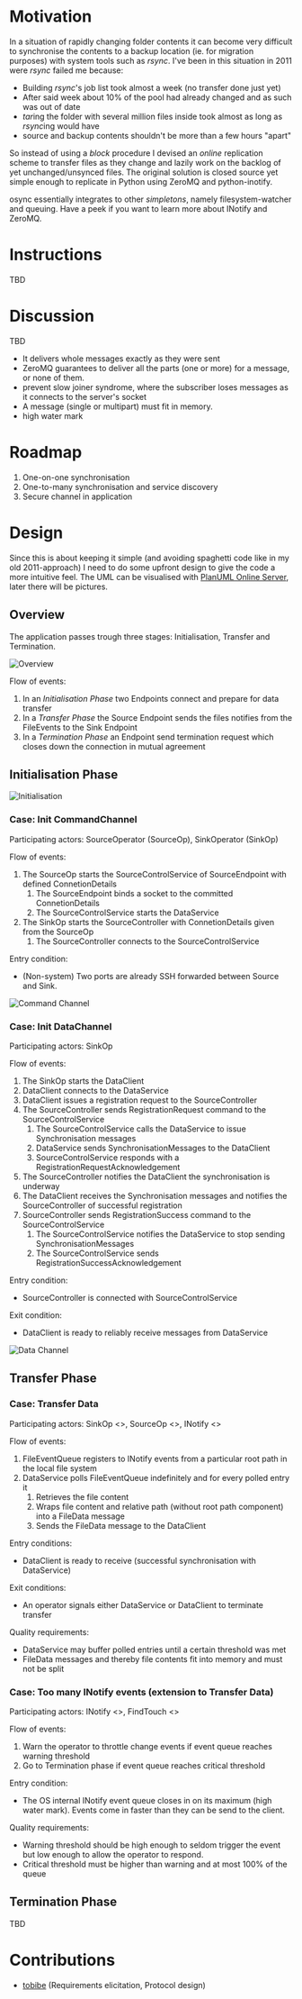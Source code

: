 # Motivation
In a situation of rapidly changing folder contents it can become very
difficult to synchronise the contents to a backup location (ie. for migration
purposes) with system tools such as *rsync*. I've been in this situation in
2011 were *rsync* failed me because:

 - Building *rsync*'s job list took almost a week (no transfer done just yet)
 - After said week about 10% of the pool had already changed and as such was out of date
 - *tar*ing the folder with several million files inside took almost as long as *rsync*ing would have
 - source and backup contents shouldn't be more than a few hours "apart"

So instead of using a *block* procedure I devised an *online* replication
scheme to transfer files as they change and lazily work on the backlog of yet
unchanged/unsynced files. The original solution is closed source yet simple
enough to replicate in Python using ZeroMQ and python-inotify.

osync essentially integrates to other *simpletons*, namely filesystem-watcher
and queuing. Have a peek if you want to learn more about INotify and ZeroMQ.

# Instructions
TBD

# Discussion
TBD

 - It delivers whole messages exactly as they were sent
 - ZeroMQ guarantees to deliver all the parts (one or more) for a message, or none of them.
 - prevent slow joiner syndrome, where the subscriber loses messages as it connects to the server's socket
 - A message (single or multipart) must fit in memory.
 - high water mark

# Roadmap
 1. One-on-one synchronisation
 1. One-to-many synchronisation and service discovery
 1. Secure channel in application

# Design
Since this is about keeping it simple (and avoiding spaghetti code like in my old 2011-approach) I need to do some upfront design to give the code a more intuitive feel. The UML can be visualised with [PlanUML Online Server](http://www.plantuml.com/plantuml/form), later there will be pictures.

## Overview
The application passes trough three stages: Initialisation, Transfer and Termination.

![Overview](https://rawgit.com/lusitania/keep-it-simple/master/online-sync/img/overview.svg)

Flow of events:

 1. In an *Initialisation Phase* two Endpoints connect and prepare for data transfer
 1. In a *Transfer Phase* the Source Endpoint sends the files notifies from the FileEvents to the Sink Endpoint
 1. In a *Termination Phase* an Endpoint send termination request which closes down the connection in mutual agreement

## Initialisation Phase
![Initialisation](https://rawgit.com/lusitania/keep-it-simple/master/online-sync/img/initialisation.svg)

### Case: Init CommandChannel
Participating actors: SourceOperator (SourceOp), SinkOperator (SinkOp)

Flow of events:

 1. The SourceOp starts the SourceControlService of SourceEndpoint with defined ConnetionDetails
    1. The SourceEndpoint binds a socket to the committed ConnetionDetails
    1. The SourceControlService starts the DataService
 1. The SinkOp starts the SourceController with ConnetionDetails given from the SourceOp
    1. The SourceController connects to the SourceControlService

Entry condition:

 - (Non-system) Two ports are already SSH forwarded between Source and Sink.

![Command Channel](https://rawgit.com/lusitania/keep-it-simple/master/online-sync/img/init_commandchannel.svg)

### Case: Init DataChannel
Participating actors: SinkOp

Flow of events:

 1. The SinkOp starts the DataClient
 1. DataClient connects to the DataService
 1. DataClient issues a registration request to the SourceController 
 1. The SourceController sends RegistrationRequest command to the SourceControlService
    1. The SourceControlService calls the DataService to issue Synchronisation messages
    1. DataService sends SynchronisationMessages to the DataClient
    1. SourceControlService responds with a RegistrationRequestAcknowledgement
 1. The SourceController notifies the DataClient the synchronisation is underway
 1. The DataClient receives the Synchronisation messages and notifies the SourceController of successful registration
 1. SourceController sends RegistrationSuccess command to the SourceControlService
    1. The SourceControlService notifies the DataService to stop sending SynchronisationMessages
    1. The SourceControlService sends RegistrationSuccessAcknowledgement

Entry condition:

 - SourceController is connected with SourceControlService

Exit condition:

 - DataClient is ready to reliably receive messages from DataService

![Data Channel](https://rawgit.com/lusitania/keep-it-simple/master/online-sync/img/init_datachannel.svg)

## Transfer Phase

### Case: Transfer Data
Participating actors: SinkOp <<Operator>>, SourceOp <<Operator>>, INotify <<File System>>

Flow of events:

 1. FileEventQueue registers to INotify events from a particular root path in the local file system
 1. DataService polls FileEventQueue indefinitely and for every polled entry it
    1. Retrieves the file content
    1. Wraps file content and relative path (without root path component) into a FileData message
    1. Sends the FileData message to the DataClient

Entry conditions:

 - DataClient is ready to receive (successful synchronisation with DataService)

Exit conditions:

 - An operator signals either DataService or DataClient to terminate transfer

Quality requirements:

 - DataService may buffer polled entries until a certain threshold was met
 - FileData messages and thereby file contents fit into memory and must not be split

### Case: Too many INotify events (extension to Transfer Data)
Participating actors: INotify <<File System>>, FindTouch <<Operator>>

Flow of events: 

 1. Warn the operator to throttle change events if event queue reaches warning threshold
 1. Go to Termination phase if event queue reaches critical threshold

Entry condition:

 - The OS internal INotify event queue closes in on its maximum (high water mark). Events come in faster than they can be send to the client.

Quality requirements:

 - Warning threshold should be high enough to seldom trigger the event but low enough to allow the operator to respond.
 - Critical threshold must be higher than warning and at most 100% of the queue

## Termination Phase

TBD

# Contributions

 - [tobibe](https://github.com/tobibe) (Requirements elicitation, Protocol design)
